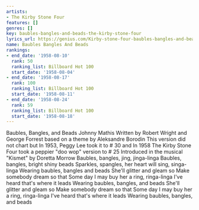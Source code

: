 ```yaml
---
artists:
- The Kirby Stone Four
features: []
genres: []
key: baubles-bangles-and-beads-the-kirby-stone-four
lyrics_url: https://genius.com/Kirby-stone-four-baubles-bangles-and-beads-lyrics
name: Baubles Bangles And Beads
rankings:
- end_date: '1958-08-10'
  rank: 50
  ranking_list: Billboard Hot 100
  start_date: '1958-08-04'
- end_date: '1958-08-17'
  rank: 100
  ranking_list: Billboard Hot 100
  start_date: '1958-08-11'
- end_date: '1958-08-24'
  rank: 59
  ranking_list: Billboard Hot 100
  start_date: '1958-08-18'
---
```

Baubles, Bangles, and Beads
Johnny Mathis
Written by Robert Wright and George Forrest based on a theme by Aleksandre Borodin
This version did not chart but
In 1953, Peggy Lee took it to # 30 and
In 1958 The Kirby Stone Four took a peppier "doo wop" version to # 25
Introduced in the musical "Kismet" by Doretta Morrow
Baubles, bangles, jing, jinga-linga
Baubles, bangles, bright shiny beads
Sparkles, spangles, her heart will sing, singa-linga
Wearing baubles, bangles and beads
She'll glitter and gleam so
Make somebody dream so that
Some day I may buy her a ring, ringa-linga
I've heard that's where it leads
Wearing baubles, bangles, and beads
She'll glitter and gleam so
Make somebody dream so that
Some day I may buy her a ring, ringa-linga
I've heard that's where it leads
Wearing baubles, bangles, and beads
